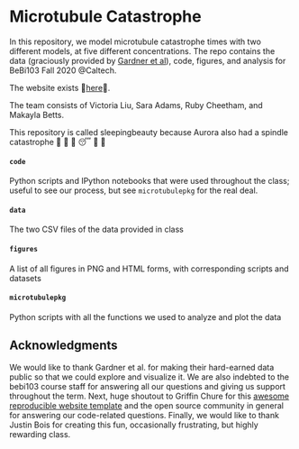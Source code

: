 # Microtubule Catastrophe
In this repository, we model microtubule catastrophe times with two different models, at five different concentrations. The repo contains the data (graciously provided by [Gardner et al](https://cbs.umn.edu/gardner-lab/home)), code, figures, and analysis for BeBi103 Fall 2020 @Caltech.

The website exists :crown:[here](https://liuvictoria.github.io/sleepingbeauty/):crown:. 


The team consists of Victoria Liu, Sara Adams, Ruby Cheetham, and Makayla Betts.


This repository is called sleepingbeauty because Aurora also had a spindle catastrophe :crown: :european_castle: :dizzy: :sleeping: :eyes: :dancer:

#### `code`
Python scripts and IPython notebooks that were used throughout the class; useful to see our process, but see `microtubulepkg` for the real deal.

#### `data`
The two CSV files of the data provided in class

#### `figures`
A list of all figures in PNG and HTML forms, with corresponding scripts and datasets

#### `microtubulepkg`
Python scripts with all the functions we used to analyze and plot the data


## Acknowledgments

We would like to thank Gardner et al. for making their hard-earned data public so that we could explore and visualize it. We are also indebted to the bebi103 course staff for answering all our questions and giving us support throughout the term. Next, huge shoutout to Griffin Chure for this [awesome reproducible website template](https://github.com/gchure/reproducible_website) and the open source community in general for answering our code-related questions. Finally, we would like to thank Justin Bois for creating this fun, occasionally frustrating, but highly rewarding class.
